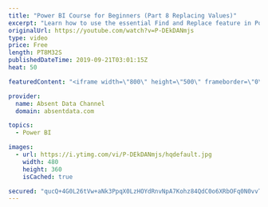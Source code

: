 ```yaml
---
title: "Power BI Course for Beginners (Part 8 Replacing Values)"
excerpt: "Learn how to use the essential Find and Replace feature in Power BI."
originalUrl: https://youtube.com/watch?v=P-DEkDANmjs
type: video
price: Free
length: PT8M32S
publishedDateTime: 2019-09-21T03:01:15Z
heat: 50

featuredContent: "<iframe width=\"800\" height=\"500\" frameborder=\"0\" src=\"https://www.youtube.com/embed/P-DEkDANmjs\" allow=\"accelerometer; autoplay; encrypted-media; gyroscope; picture-in-picture\" allowfullscreen></iframe>"

provider:
  name: Absent Data Channel
  domain: absentdata.com

topics:
  - Power BI

images:
  - url: https://i.ytimg.com/vi/P-DEkDANmjs/hqdefault.jpg
    width: 480
    height: 360
    isCached: true

secured: "qucQ+4G0L26tVw+aNk3PpqX0LzHOYdRnvNpA7Kohz84QdC0o6XRbOFq0N0vvTi8VpBE2BbqCv1Y2MhOLL5Tic9qYEJORYghmMkvaBPzviWuGN7Jg+q312Daz4Vs2GfTgo1yO4Mi4rdQ2Kv9puVXXOgWpQRvnxTHtI+qyGx34fFdN+uR72P1k67sxkr+bwO+SZrhcL/f9yJ86XDyRwBOi5R9ugIeedpZCAY2R/hcP98A+8X5J/se7VXeCki2a7+I/X5ktRDl0/lMp0vGsWXHNZ++UlrAAwM1hflCjjNDcjxwt6v3HPVZHCzNo/cLcaWGwjMOKjszdqQBqIlvBVglAoDnWso+rfnPpKaFjqibFrGd0TXY9ajbxffLO9rhgDdk8mEtQ9DKbdIaVO/HRMXrnFI/wbKMWSI+xlFDmEKtYJSU=;qHmhnK2C8PSfQk4X3MncGQ=="
---
```


